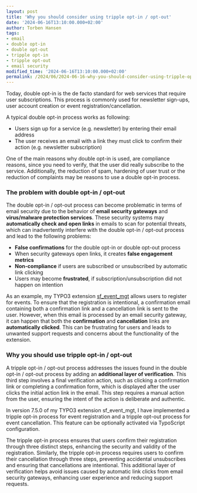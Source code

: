 ```yaml
---
layout: post
title: 'Why you should consider using tripple opt-in / opt-out'
date: '2024-06-16T13:10:00.000+02:00'
author: Torben Hansen
tags:
- email
- double opt-in
- double opt-out
- tripple opt-in
- tripple opt-out
- email security
modified_time: '2024-06-16T13:10:00.000+02:00'
permalink: /2024/06/2024-06-16-why-you-should-consider-using-tripple-opt-in-out.html
---
```


Today, double opt-in is the de facto standard for web services that require user subscriptions. This process is 
commonly used for newsletter sign-ups, user account creation or event registration/cancellation.

A typical double opt-in process works as following:

* Users sign up for a service (e.g. newsletter) by entering their email address
* The user receives an email with a link they must click to confirm their action (e.g. newsletter subscription)

One of the main reasons why double opt-in is used, are compliance reasons, since you need to verify, that the user 
did really subscribe to the service. Additionally, the reduction of spam, hardening of user trust or the reduction of 
complaints may be reasons to use a double opt-in process.

### The problem with double opt-in / opt-out

The double opt-in / opt-out process can become problematic in terms of email security due to the behavior of **email 
security gateways** and **virus/malware protection services**. These security systems may **automatically check and open 
links** in emails to scan for potential threats, which can inadvertently interfere with the double opt-in / opt-out
process and lead to the following problems:

* **False confirmations** for the double opt-in or double opt-out process
* When security gateways open links, it creates **false engagement metrics**
* **Non-compliance** if users are subscribed or unsubscribed by automatic link clicking
* Users may become **frustrated**, if subscription/unsubscription did not happen on intention

As an example, my TYPO3 extension [sf_event_mgt](https://extensions.typo3.org/extension/sf_event_mgt) allows users 
to register for events. To ensure that the registration is intentional, a confirmation email containing both a 
confirmation link and a cancellation link is sent to the user. However, when this email is processed by an email 
security gateway, it can happen that both the **confirmation** and **cancellation** links are **automatically clicked**. 
This can be frustrating for users and leads to unwanted support requests and concerns about the functionality of the 
extension.

### Why you should use tripple opt-in / opt-out

A tripple opt-in / opt-out process addresses the issues found in the double opt-in / opt-out process by adding an 
**additional layer of verification**. This third step involves a final verification action, such as clicking a 
confirmation link or completing a confirmation form, which is displayed after the user clicks the initial action 
link in the email. This step requires a manual action from the user, ensuring the intent of the action is deliberate 
and authentic.

In version 7.5.0 of my TYPO3 extension sf_event_mgt, I have implemented a tripple opt-in process for event 
registration and a tripple opt-out process for event cancellation. This feature can be optionally activated via 
TypoScript configuration.

The tripple opt-in process ensures that users confirm their registration through three distinct steps, enhancing 
the security and validity of the registration. Similarly, the tripple opt-in process requires users to confirm 
their cancellation through three steps, preventing accidental unsubscribes and ensuring that cancellations are 
intentional. This additional layer of verification helps avoid issues caused by automatic link clicks from email 
security gateways, enhancing user experience and reducing support requests.
